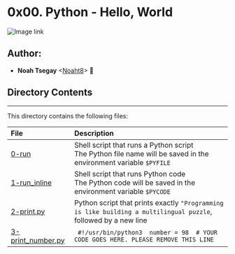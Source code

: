 # 0x00. Python - Hello, World

![Image link](https://s3.amazonaws.com/intranet-projects-files/holbertonschool-higher-level_programming+/231/48a9fdbd67c84a328a9df9ec8d93b9ac2458ac37721d7d53e51a27fb2bdc5263.jpg)

## Author:
* **Noah Tsegay** <[Noaht8](https://github.com/Noaht8)>  &#128511;

## Directory Contents
___

This directory contains the following files:

|File| Description|
|:-------|:-------|
|[0-run](0-run)| Shell script that runs a Python script<br>The Python file name will be saved in the environment variable ```$PYFILE```|
|[1-run_inline](1-run_inline)| Shell script that runs Python code<br>The Python code will be saved in the environment variable ```$PYCODE```|
|[2-print.py](2-print.py)| Python script that prints exactly ```"Programming is like building a multilingual puzzle```, followed by a new line|
|[3-print_number.py](3-print_number.py)|``` #!/usr/bin/python3  number = 98  # YOUR CODE GOES HERE. PLEASE REMOVE THIS LINE```|
